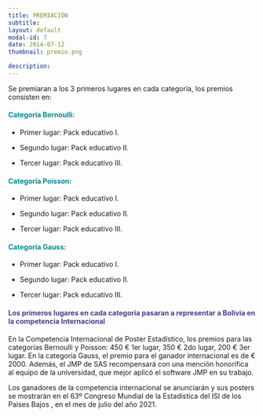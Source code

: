 ```yaml
---
title: PREMIACIÓN
subtitle: 
layout: default
modal-id: 7
date: 2014-07-12
thumbnail: premio.png

description: 
---
```


			
Se premiaran a los 3 primeros lugares en cada categoría, los premios consisten en:

<h4> <span style="color:darkcyan">Categoría Bernoulli:</span> </h4>

- Primer lugar: Pack educativo I.

- Segundo lugar: Pack educativo II.

- Tercer lugar: Pack educativo III.

<h4> <span style="color:darkcyan"> Categoría Poisson:</span> </h4>

- Primer lugar: Pack educativo I.

- Segundo lugar: Pack educativo II.

- Tercer lugar: Pack educativo III.

<h4> <span style="color:darkcyan"> Categoría Gauss: </span> </h4>

- Primer lugar: Pack educativo I.

- Segundo lugar: Pack educativo II.

- Tercer lugar: Pack educativo III.


				
<h4> <span style="color:darkslateblue"> Los primeros lugares en cada categoría pasaran a representar a Bolivia en la competencia Internacional </span> </h4>


En la Competencia Internacional de Poster Estadístico, los premios para las categorías Bernoulli y Poisson: 450 € 1er lugar, 350 € 2do lugar, 200 € 3er lugar. En la categoría Gauss, el premio para el ganador internacional es de € 2000. Además, el JMP de SAS recompensará con una mención honorífica al equipo de la universidad, que mejor aplicó el software JMP en su trabajo.

Los ganadores de la competencia internacional se anunciarán y sus posters se mostrarán en el 63º Congreso Mundial de la Estadística del ISI de los Paises Bajos , en el mes de julio del año 2021.